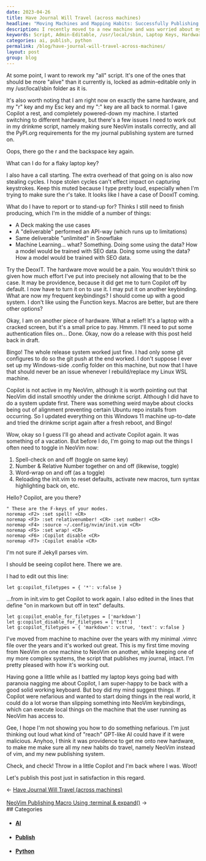 ```yaml
---
date: 2023-04-26
title: Have Journal Will Travel (across machines)
headline: "Moving Machines and Mapping Habits: Successfully Publishing with Copilot After a System Update."
description: I recently moved to a new machine and was worried about my complex publishing system staying intact, especially with the GPT-like AI, Copilot. After getting a new keyboard and making sure my habits traveled with me, I was able to successfully set up Copilot and publish a post. Read on to find out how I overcame my worries and completed my tasks.
keywords: Script, Admin-Editable, /usr/local/sbin, Laptop Keys, Hardware, Deck, API-way, System Update, Copilot, GPT-Like AI, Keyboard, Habits, Publish, Post
categories: ai, publish, python
permalink: /blog/have-journal-will-travel-across-machines/
layout: post
group: blog
---
```



At some point, I want to rework my "all" script. It's one of the ones that
should be more "alive" than it currently is, locked as admin-editable only in
my /usr/local/sbin folder as it is.

It's also worth noting that I am right now on exactly the same hardware, and my
"r" key and my Esc key and my ":" key are all back to normal. I gave Copilot a
rest, and completely powered-down my machine. I started switching to different
hardware, but there's a few issues I need to work out in my drinkme script,
namely making sure NeoVim installs correctly, and all the PyPI.org requirements
for the my journal publishing system are turned on.

Oops, there go the r and the backspace key again.

What can I do for a flaky laptop key? 

I also have a call starting. The extra overhead of that going on is also now
stealing cycles. I hope stolen cycles can't effect impact on capturing
keystrokes. Keep this muted because I type pretty loud, especially when I'm
trying to make sure the r's take. It looks like I have a case of DooxIT coming.

What do I have to report or to stand-up for? Thinks I still need to finish
producing, which I'm in the middle of a number of things:

- A Deck making the use cases
- A "deliverable" performed an API-way (which runs up to limitations)
- Same deliverable "unlimited" in Snowflake
- Machine Learning... what? Something. Doing some using the data? How a model
  would be trained with SEO data. Doing some using the data? How a model would
  be trained with SEO data.

Try the DeoxIT. The hardware move would be a pain. You wouldn't think so given
how much effort I've put into precisely not allowing that to be the case. It
may be providence, because it did get me to turn Copilot off by default. I now
have to turn it on to use it. I may put it on another keybinding. What are now
my frequent keybindings? I should come up with a good system. I don't like
using the Function keys. Macros are better, but are there other options?

Okay, I am on another piece of hardware. What a relief! It's a laptop with a
cracked screen, but it's a small price to pay. Hmmm. I'll need to put some
authentication files on... Done. Okay, now do a release with this post held
back in draft.

Bingo! The whole release system worked just fine. I had only some git
configures to do so the git push at the end worked. I don't suppose I ever set
up my Windows-side .config folder on this machine, but now that I have that
should never be an issue whenever I rebuild/replace my Linux WSL machine.

Copilot is not active in my NeoVim, although it is worth pointing out that
NeoVim did install smoothly under the drinkme script. Although I did have to do
a system update first. There was something weird maybe about clocks being out
of alignment preventing certain Ubuntu repo installs from occurring. So I
updated everything on this Windows 11 machine up-to-date and tried the drinkme
script again after a fresh reboot, and Bingo!

Wow, okay so I guess I'll go ahead and activate Copilot again. It was something
of a vacation. But before I do, I'm going to map out the things I often need to
toggle in NeoVim now:

1. Spell-check on and off (toggle on same key)
2. Number & Relative Number together on and off (likewise, toggle)
3. Word-wrap on and off (as a toggle)
4. Reloading the init.vim to reset defaults, activate new macros, turn syntax
   highlighting back on, etc.

Hello? Copilot, are you there?

```vim
" These are the F-keys of your modes.
noremap <F2> :set spell! <CR>
noremap <F3> :set relativenumber! <CR> :set number! <CR>
noremap <F4> :source ~/.config/nvim/init.vim <CR>
noremap <F5> :set wrap! <CR>
noremap <F6> :Copilot disable <CR>
noremap <F7> :Copilot enable <CR>
```

I'm not sure if Jekyll parses vim. 

I should be seeing copilot here. There we are.

I had to edit out this line:

```vim
let g:copilot_filetypes = { '*': v:false }
```

...from in init.vim to get Copilot to work again. I also edited in the lines
that define "on in markown but off in text" defaults.

```vim
let g:copilot_enable_for_filetypes = ['markdown']
let g:copilot_disable_for_filetypes = ['text']
let g:copilot_filetypes = { 'markdown': v:true, 'text': v:false }
```

I've moved from machine to machine over the years with my minimal .vimrc file
over the years and it's worked out great. This is my first time moving from
NeoVim on one machine to NeoVim on another, while keeping one of my more
complex systems, the script that publishes my journal, intact. I'm pretty
pleased with how it's working out.

Having gone a little while as I battled my laptop keys going bad with paranoia
nagging me about Copilot, I am super-happy to be back with a good solid working
keyboard. But boy did my mind suggest things. If Copilot were nefarious and
wanted to start doing things in the real world, it could do a lot worse than
slipping something into NeoVim keybindings, which can execute local things on
the machine that the user running as NeoVim has access to.

Gee, I hope I'm not showing you how to do something nefarious. I'm just
thinking out loud what kind of "reach" GPT-like AI could have if it were
malicious. Anyhoo, I think it was providence to get me onto new hardware, to
make me make sure all my new habits do travel, namely NeoVim instead of vim,
and my new publishing system.

Check, and check! Throw in a little Copilot and I'm back where I was. Woot!

Let's publish this post just in satisfaction in this regard.

<div class="arrow-links"><div class="post-nav-prev"><span class="arrow">&larr;&nbsp;</span><a href="/blog/have-journal-will-travel-across-machines/">Have Journal Will Travel (across machines)</a></div> &nbsp; <div class="post-nav-next"><a href="/blog/neovim-publishing-macro-using-terminal-expand/">NeoVim Publishing Macro Using :terminal & expand()</a><span class="arrow">&nbsp;&rarr;</span></div></div>
## Categories

<ul>
<li><h4><a href='/ai/'>AI</a></h4></li>
<li><h4><a href='/publish/'>Publish</a></h4></li>
<li><h4><a href='/python/'>Python</a></h4></li></ul>